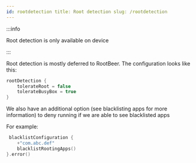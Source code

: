 ```yaml
---
id: rootdetection title: Root detection slug: /rootdetection
---
```


:::info

Root detection is only available on device

:::

Root detection is mostly deferred to RootBeer. The configuration looks like this:

```kotlin
rootDetection {
    tolerateRoot = false
    tolerateBusyBox = true
}
```

We also have an additional option (see blacklisting apps for more information) to deny running if we are able to see
blacklisted apps

For example:

```kotlin
 blacklistConfiguration {
    +"com.abc.def"
    blacklistRootingApps()
}.error()
```
